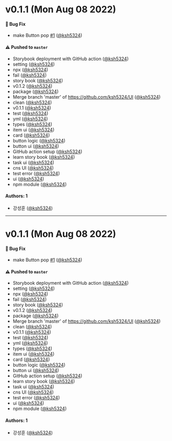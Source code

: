 # v0.1.1 (Mon Aug 08 2022)

#### 🐛 Bug Fix

- make Button pop [#1](https://github.com/ksh5324/UI/pull/1) ([@ksh5324](https://github.com/ksh5324))

#### ⚠️ Pushed to `master`

- Storybook deployment with GitHub action ([@ksh5324](https://github.com/ksh5324))
- setting ([@ksh5324](https://github.com/ksh5324))
- npx ([@ksh5324](https://github.com/ksh5324))
- fail ([@ksh5324](https://github.com/ksh5324))
- story book ([@ksh5324](https://github.com/ksh5324))
- v0.1.2 ([@ksh5324](https://github.com/ksh5324))
- package ([@ksh5324](https://github.com/ksh5324))
- Merge branch 'master' of https://github.com/ksh5324/UI ([@ksh5324](https://github.com/ksh5324))
- clean ([@ksh5324](https://github.com/ksh5324))
- v0.1.1 ([@ksh5324](https://github.com/ksh5324))
- test ([@ksh5324](https://github.com/ksh5324))
- yml ([@ksh5324](https://github.com/ksh5324))
- types ([@ksh5324](https://github.com/ksh5324))
- item ui ([@ksh5324](https://github.com/ksh5324))
- card ([@ksh5324](https://github.com/ksh5324))
- button logic ([@ksh5324](https://github.com/ksh5324))
- button ui ([@ksh5324](https://github.com/ksh5324))
- GitHub action setup ([@ksh5324](https://github.com/ksh5324))
- learn story book ([@ksh5324](https://github.com/ksh5324))
- task ui ([@ksh5324](https://github.com/ksh5324))
- cns UI ([@ksh5324](https://github.com/ksh5324))
- test error ([@ksh5324](https://github.com/ksh5324))
- ui ([@ksh5324](https://github.com/ksh5324))
- npm module ([@ksh5324](https://github.com/ksh5324))

#### Authors: 1

- 강성훈 ([@ksh5324](https://github.com/ksh5324))

---

# v0.1.1 (Mon Aug 08 2022)

#### 🐛 Bug Fix

- make Button pop [#1](https://github.com/ksh5324/UI/pull/1) ([@ksh5324](https://github.com/ksh5324))

#### ⚠️ Pushed to `master`

- Storybook deployment with GitHub action ([@ksh5324](https://github.com/ksh5324))
- setting ([@ksh5324](https://github.com/ksh5324))
- npx ([@ksh5324](https://github.com/ksh5324))
- fail ([@ksh5324](https://github.com/ksh5324))
- story book ([@ksh5324](https://github.com/ksh5324))
- v0.1.2 ([@ksh5324](https://github.com/ksh5324))
- package ([@ksh5324](https://github.com/ksh5324))
- Merge branch 'master' of https://github.com/ksh5324/UI ([@ksh5324](https://github.com/ksh5324))
- clean ([@ksh5324](https://github.com/ksh5324))
- v0.1.1 ([@ksh5324](https://github.com/ksh5324))
- test ([@ksh5324](https://github.com/ksh5324))
- yml ([@ksh5324](https://github.com/ksh5324))
- types ([@ksh5324](https://github.com/ksh5324))
- item ui ([@ksh5324](https://github.com/ksh5324))
- card ([@ksh5324](https://github.com/ksh5324))
- button logic ([@ksh5324](https://github.com/ksh5324))
- button ui ([@ksh5324](https://github.com/ksh5324))
- GitHub action setup ([@ksh5324](https://github.com/ksh5324))
- learn story book ([@ksh5324](https://github.com/ksh5324))
- task ui ([@ksh5324](https://github.com/ksh5324))
- cns UI ([@ksh5324](https://github.com/ksh5324))
- test error ([@ksh5324](https://github.com/ksh5324))
- ui ([@ksh5324](https://github.com/ksh5324))
- npm module ([@ksh5324](https://github.com/ksh5324))

#### Authors: 1

- 강성훈 ([@ksh5324](https://github.com/ksh5324))
